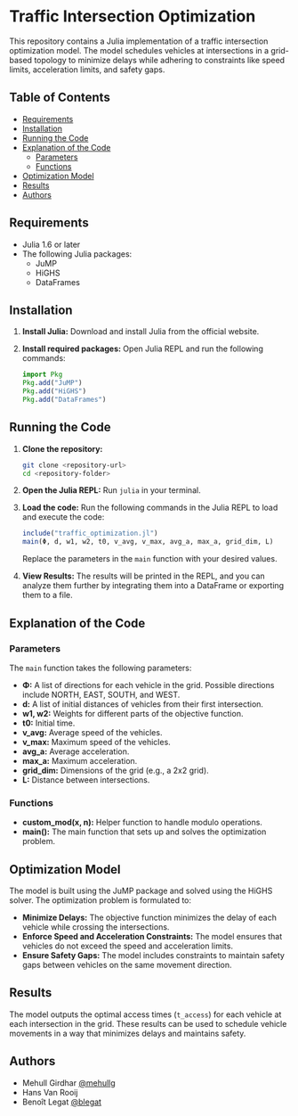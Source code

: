 # Traffic Intersection Optimization

This repository contains a Julia implementation of a traffic intersection optimization model. The model schedules vehicles at intersections in a grid-based topology to minimize delays while adhering to constraints like speed limits, acceleration limits, and safety gaps.

## Table of Contents
- [Requirements](#requirements)
- [Installation](#installation)
- [Running the Code](#running-the-code)
- [Explanation of the Code](#explanation-of-the-code)
  - [Parameters](#parameters)
  - [Functions](#functions)
- [Optimization Model](#optimization-model)
- [Results](#results)
- [Authors](#authors)

## Requirements
- Julia 1.6 or later
- The following Julia packages:
  - JuMP
  - HiGHS
  - DataFrames

## Installation
1. **Install Julia:** Download and install Julia from the official website.

2. **Install required packages:** Open Julia REPL and run the following commands:
    ```julia
    import Pkg
    Pkg.add("JuMP")
    Pkg.add("HiGHS")
    Pkg.add("DataFrames")
    ```

## Running the Code
1. **Clone the repository:**
    ```bash
    git clone <repository-url>
    cd <repository-folder>
    ```

2. **Open the Julia REPL:** Run `julia` in your terminal.

3. **Load the code:** Run the following commands in the Julia REPL to load and execute the code:
    ```julia
    include("traffic_optimization.jl")
    main(Φ, d, w1, w2, t0, v_avg, v_max, avg_a, max_a, grid_dim, L)
    ```
   Replace the parameters in the `main` function with your desired values.

4. **View Results:** The results will be printed in the REPL, and you can analyze them further by integrating them into a DataFrame or exporting them to a file.

## Explanation of the Code

### Parameters
The `main` function takes the following parameters:
- **Φ:** A list of directions for each vehicle in the grid. Possible directions include NORTH, EAST, SOUTH, and WEST.
- **d:** A list of initial distances of vehicles from their first intersection.
- **w1, w2:** Weights for different parts of the objective function.
- **t0:** Initial time.
- **v_avg:** Average speed of the vehicles.
- **v_max:** Maximum speed of the vehicles.
- **avg_a:** Average acceleration.
- **max_a:** Maximum acceleration.
- **grid_dim:** Dimensions of the grid (e.g., a 2x2 grid).
- **L:** Distance between intersections.

### Functions
- **custom_mod(x, n):** Helper function to handle modulo operations.
- **main():** The main function that sets up and solves the optimization problem.

## Optimization Model
The model is built using the JuMP package and solved using the HiGHS solver. The optimization problem is formulated to:
- **Minimize Delays:** The objective function minimizes the delay of each vehicle while crossing the intersections.
- **Enforce Speed and Acceleration Constraints:** The model ensures that vehicles do not exceed the speed and acceleration limits.
- **Ensure Safety Gaps:** The model includes constraints to maintain safety gaps between vehicles on the same movement direction.

## Results
The model outputs the optimal access times (`t_access`) for each vehicle at each intersection in the grid. These results can be used to schedule vehicle movements in a way that minimizes delays and maintains safety.

## Authors
- Mehull Girdhar [@mehullg](https://github.com/mehullg)
- Hans Van Rooij
- Benoît Legat [@blegat](https://github.com/blegat)
